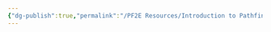 ```yaml
---
{"dg-publish":true,"permalink":"/PF2E Resources/Introduction to Pathfinder 2e/","pinned":true,"tags":["English","PF2eGuide"],"noteIcon":"","updated":"2024-01-16T20:57:02.068-08:00"}
---
```


